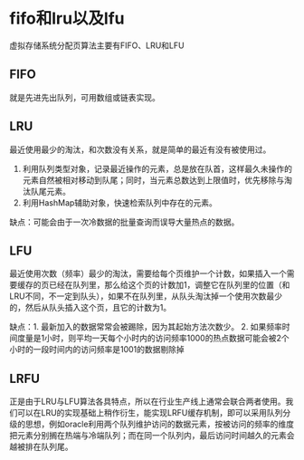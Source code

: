 # fifo和lru以及lfu

虚拟存储系统分配页算法主要有FIFO、LRU和LFU

## FIFO
就是先进先出队列，可用数组或链表实现。

## LRU
最近使用最少的淘汰，和次数没有关系，就是简单的最近有没有被使用过。

1. 利用队列类型对象，记录最近操作的元素，总是放在队首，这样最久未操作的元素自然被相对移动到队尾；同时，当元素总数达到上限值时，优先移除与淘汰队尾元素。
2. 利用HashMap辅助对象，快速检索队列中存在的元素。

缺点：可能会由于一次冷数据的批量查询而误导大量热点的数据。

## LFU
最近使用次数（频率）最少的淘汰，需要给每个页维护一个计数，如果插入一个需要缓存的页已经在队列里，那么给这个页的计数加1，调整它在队列里的位置（和LRU不同，不一定到队头），如果不在队列里，从队头淘汰掉一个使用次数最少的，然后从队头插入这个页，且它的计数为1。

缺点：1. 最新加入的数据常常会被踢除，因为其起始方法次数少。 2. 如果频率时间度量是1小时，则平均一天每个小时内的访问频率1000的热点数据可能会被2个小时的一段时间内的访问频率是1001的数据剔除掉

## LRFU
正是由于LRU与LFU算法各具特点，所以在行业生产线上通常会联合两者使用。我们可以在LRU的实现基础上稍作衍生，能实现LRFU缓存机制，即可以采用队列分级的思想，例如oracle利用两个队列维护访问的数据元素，按被访问的频率的维度把元素分别搁在热端与冷端队列；而在同一个队列内，最后访问时间越久的元素会越被排在队列尾。